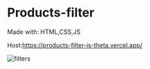 # Products-filter

Made with: HTML,CSS,JS

Host:https://products-filter-js-theta.vercel.app/

![filters](https://user-images.githubusercontent.com/90929516/181218525-40eadbf5-edb7-4b4a-af51-216682e5f0b1.png)

